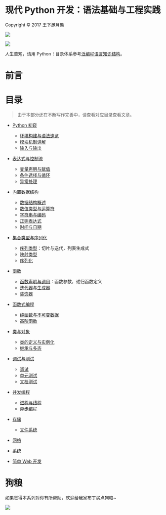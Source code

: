 # 现代 Python 开发：语法基础与工程实践

Copyright © 2017 王下邀月熊

![](https://camo.githubusercontent.com/322fefce6b2264d9ff2ad35ea5dcd4622e437b04/68747470733a2f2f696d672e736869656c64732e696f2f62616467652f4c6963656e73652d434325323042592d2d4e432d2d5341253230342e302d626c75652e737667)

![](https://camo.githubusercontent.com/d4e0f63e9613ee474a7dfdc23c240b9795712c96/68747470733a2f2f696d672e736869656c64732e696f2f62616467652f5052732d77656c636f6d652d627269676874677265656e2e737667)

人生苦短，请用 Python！目录体系参考[泛编程语言知识结构](https://parg.co/bt0)。

# 前言

# 目录

> 由于本部分还在不断写作完善中，请查看对应目录查看文章。

- [Python 初窥]()
    - [环境构建与语法速览]()
    - [模块机制详解]()
    - [输入与输出]()

- [表达式与控制流]()
    - [变量声明与赋值]()
    - [条件选择与循环]()
    - [异常处理]()

- [内置数据结构]()
    - [数据结构概述]()
    - [数值类型与运算符]()
    - [字符串与编码]()
    - [正则表达式]()
    - [时间与日期]()

- [集合类型与序列化]()
    - [序列类型]()：切片与迭代，列表生成式
    - [映射类型]()
    - [序列化]()

- [函数]()
    - [函数声明与调用]()：函数参数，递归函数定义
    - [迭代器与生成器]()
    - [装饰器]()    

- [函数式编程]()
    - [纯函数与不可变数据]()
    - [高阶函数]()

- [类与对象]()
    - [类的定义与实例化]()
    - [继承与多态]()

- [调试与测试]()
    - [调试]()
    - [单元测试]()
    - [文档测试]()

- [并发编程]()
    - [进程与线程]()
    - [异步编程]()

- [存储]()
    - [文件系统]()

- [网络]()

- [系统]()

- [简单 Web 开发]()

# 狗粮

如果觉得本系列对你有所帮助，欢迎给我家布丁买点狗粮~

![](https://github.com/wxyyxc1992/OSS/blob/master/2017/8/1/Buding.jpg?raw=true)